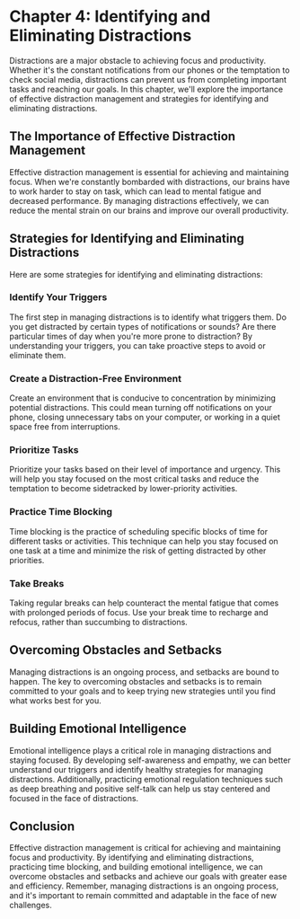 Chapter 4: Identifying and Eliminating Distractions
===================================================

Distractions are a major obstacle to achieving focus and productivity. Whether it's the constant notifications from our phones or the temptation to check social media, distractions can prevent us from completing important tasks and reaching our goals. In this chapter, we'll explore the importance of effective distraction management and strategies for identifying and eliminating distractions.

The Importance of Effective Distraction Management
--------------------------------------------------

Effective distraction management is essential for achieving and maintaining focus. When we're constantly bombarded with distractions, our brains have to work harder to stay on task, which can lead to mental fatigue and decreased performance. By managing distractions effectively, we can reduce the mental strain on our brains and improve our overall productivity.

Strategies for Identifying and Eliminating Distractions
-------------------------------------------------------

Here are some strategies for identifying and eliminating distractions:

### Identify Your Triggers

The first step in managing distractions is to identify what triggers them. Do you get distracted by certain types of notifications or sounds? Are there particular times of day when you're more prone to distraction? By understanding your triggers, you can take proactive steps to avoid or eliminate them.

### Create a Distraction-Free Environment

Create an environment that is conducive to concentration by minimizing potential distractions. This could mean turning off notifications on your phone, closing unnecessary tabs on your computer, or working in a quiet space free from interruptions.

### Prioritize Tasks

Prioritize your tasks based on their level of importance and urgency. This will help you stay focused on the most critical tasks and reduce the temptation to become sidetracked by lower-priority activities.

### Practice Time Blocking

Time blocking is the practice of scheduling specific blocks of time for different tasks or activities. This technique can help you stay focused on one task at a time and minimize the risk of getting distracted by other priorities.

### Take Breaks

Taking regular breaks can help counteract the mental fatigue that comes with prolonged periods of focus. Use your break time to recharge and refocus, rather than succumbing to distractions.

Overcoming Obstacles and Setbacks
---------------------------------

Managing distractions is an ongoing process, and setbacks are bound to happen. The key to overcoming obstacles and setbacks is to remain committed to your goals and to keep trying new strategies until you find what works best for you.

Building Emotional Intelligence
-------------------------------

Emotional intelligence plays a critical role in managing distractions and staying focused. By developing self-awareness and empathy, we can better understand our triggers and identify healthy strategies for managing distractions. Additionally, practicing emotional regulation techniques such as deep breathing and positive self-talk can help us stay centered and focused in the face of distractions.

Conclusion
----------

Effective distraction management is critical for achieving and maintaining focus and productivity. By identifying and eliminating distractions, practicing time blocking, and building emotional intelligence, we can overcome obstacles and setbacks and achieve our goals with greater ease and efficiency. Remember, managing distractions is an ongoing process, and it's important to remain committed and adaptable in the face of new challenges.
